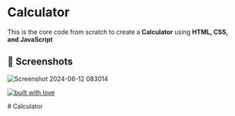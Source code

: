 # Calculator
This is the core code from scratch to create a **Calculator** using **HTML, CSS, and JavaScript**

## 📸 Screenshots

![Screenshot 2024-06-12 083014](https://github.com/adityarahul10/Codsoft-calculator/assets/155125420/297064ac-2d67-45b4-a740-e875d8d74db3)

<p align="center">

[![built with love](https://forthebadge.com/images/badges/built-with-love.svg)](https://github.com/adityarahul10/Weather-App)

</p># Calculator
